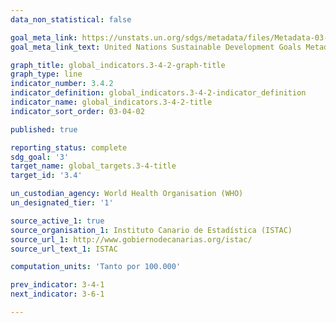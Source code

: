 ```yaml
---
data_non_statistical: false

goal_meta_link: https://unstats.un.org/sdgs/metadata/files/Metadata-03-04-02.pdf
goal_meta_link_text: United Nations Sustainable Development Goals Metadata

graph_title: global_indicators.3-4-2-graph-title
graph_type: line
indicator_number: 3.4.2
indicator_definition: global_indicators.3-4-2-indicator_definition
indicator_name: global_indicators.3-4-2-title
indicator_sort_order: 03-04-02

published: true

reporting_status: complete
sdg_goal: '3'
target_name: global_targets.3-4-title
target_id: '3.4'

un_custodian_agency: World Health Organisation (WHO)
un_designated_tier: '1'

source_active_1: true
source_organisation_1: Instituto Canario de Estadística (ISTAC)
source_url_1: http://www.gobiernodecanarias.org/istac/
source_url_text_1: ISTAC

computation_units: 'Tanto por 100.000'

prev_indicator: 3-4-1
next_indicator: 3-6-1

---
```

